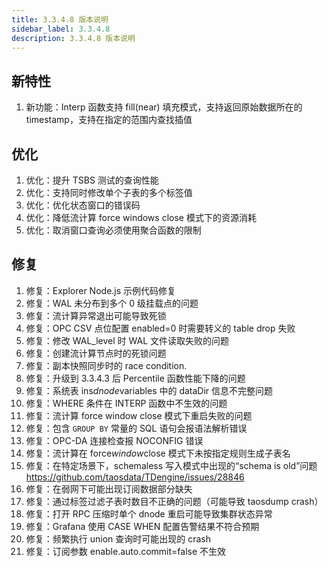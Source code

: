 ```yaml
---
title: 3.3.4.8 版本说明
sidebar_label: 3.3.4.8
description: 3.3.4.8 版本说明
---
```

## 新特性
1. 新功能：Interp 函数支持 fill(near) 填充模式，支持返回原始数据所在的 timestamp，支持在指定的范围内查找插值 

## 优化
1. 优化：提升 TSBS 测试的查询性能 
2. 优化：支持同时修改单个子表的多个标签值 
3. 优化：优化状态窗口的错误码 
4. 优化：降低流计算 force windows close 模式下的资源消耗 
5. 优化：取消窗口查询必须使用聚合函数的限制 

## 修复
1. 修复：Explorer Node.js 示例代码修复 
2. 修复：WAL 未分布到多个 0 级挂载点的问题 
3. 修复：流计算异常退出可能导致死锁 
4. 修复：OPC CSV 点位配置 enabled=0 时需要转义的 table drop 失败 
5. 修复：修改 WAL_level 时 WAL 文件读取失败的问题 
6. 修复：创建流计算节点时的死锁问题 
7. 修复：副本快照同步时的 race condition. 
8. 修复：升级到 3.3.4.3 后 Percentile 函数性能下降的问题 
9. 修复：系统表 ins*dnode*variables 中的 dataDir 信息不完整问题 
10. 修复：WHERE 条件在 INTERP 函数中不生效的问题 
11. 修复：流计算 force window close 模式下重启失败的问题 
12. 修复：包含 `GROUP BY` 常量的 SQL 语句会报语法解析错误 
13. 修复：OPC-DA 连接检查报 NOCONFIG 错误 
14. 修复：流计算在 force*window*close 模式下未按指定规则生成子表名 
15. 修复：在特定场景下，schemaless 写入模式中出现的“schema is old”问题 https://github.com/taosdata/TDengine/issues/28846
16. 修复：在弱网下可能出现订阅数据部分缺失 
17. 修复：通过标签过滤子表时数目不正确的问题（可能导致 taosdump crash） 
18. 修复：打开 RPC 压缩时单个 dnode 重启可能导致集群状态异常 
19. 修复：Grafana 使用 CASE WHEN 配置告警结果不符合预期 
20. 修复：频繁执行 union 查询时可能出现的 crash 
21. 修复：订阅参数 enable.auto.commit=false 不生效 


